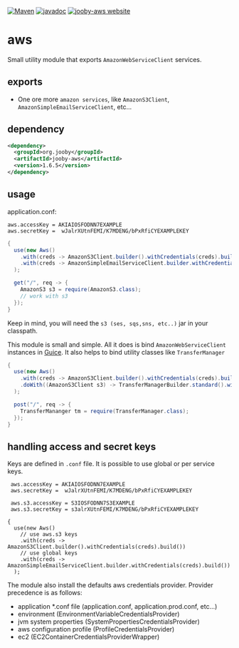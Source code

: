 [![Maven](https://img.shields.io/maven-metadata/v/http/central.maven.org/maven2/org/jooby/jooby-aws/maven-metadata.xml.svg)](http://mvnrepository.com/artifact/org.jooby/jooby-aws/1.6.5)
[![javadoc](https://javadoc.io/badge/org.jooby/jooby-aws.svg)](https://javadoc.io/doc/org.jooby/jooby-aws/1.6.5)
[![jooby-aws website](https://img.shields.io/badge/jooby-aws-brightgreen.svg)](http://jooby.org/doc/aws)
# aws

Small utility module that exports ```AmazonWebServiceClient``` services.

## exports

* One ore more ```amazon services```, like ```AmazonS3Client```, ```AmazonSimpleEmailServiceClient```, etc...

## dependency

```xml
<dependency>
  <groupId>org.jooby</groupId>
  <artifactId>jooby-aws</artifactId>
  <version>1.6.5</version>
</dependency>
```

## usage

application.conf:

```properties
aws.accessKey = AKIAIOSFODNN7EXAMPLE
aws.secretKey =  wJalrXUtnFEMI/K7MDENG/bPxRfiCYEXAMPLEKEY
```

```java
{
  use(new Aws()
    .with(creds -> AmazonS3Client.builder().withCredentials(creds).build())
    .with(creds -> AmazonSimpleEmailServiceClient.builder.withCredentials(creds).build())
  );

  get("/", req -> {
    AmazonS3 s3 = require(AmazonS3.class);
    // work with s3
  });
}
```

Keep in mind, you will need the ```s3 (ses, sqs,sns, etc..)``` jar in your classpath.

This module is small and simple. All it does is bind ```AmazonWebServiceClient``` instances in
[Guice](https://github.com/google/guice). It also helps to bind utility classes like ```TransferManager```

```java
{
  use(new Aws()
    .with(creds -> AmazonS3Client.builder().withCredentials(creds).build())
    .doWith((AmazonS3Client s3) -> TransferManagerBuilder.standard().withS3Client(s3).build())
  );

  post("/", req -> {
    TransferMananger tm = require(TransferManager.class);
  });
}
```

## handling access and secret keys

Keys are defined in ```.conf``` file. It is possible to use global or per service keys.

```properties
 aws.accessKey = AKIAIOSFODNN7EXAMPLE
 aws.secretKey =  wJalrXUtnFEMI/K7MDENG/bPxRfiCYEXAMPLEKEY

 aws.s3.accessKey = S3IOSFODNN7S3EXAMPLE
 aws.s3.secretKey = s3alrXUtnFEMI/K7MDENG/bPxRfiCYEXAMPLEKEY
```

```
{
  use(new Aws()
    // use aws.s3 keys
    .with(creds -> AmazonS3Client.builder().withCredentials(creds).build())
    // use global keys
    .with(creds -> AmazonSimpleEmailServiceClient.builder.withCredentials(creds).build())
  );
```

The module also install the defaults aws credentials provider. Provider precedence is as follows:

- application *.conf file (application.conf, application.prod.conf, etc...)
- environment (EnvironmentVariableCredentialsProvider)
- jvm system properties (SystemPropertiesCredentialsProvider)
- aws configuration profile (ProfileCredentialsProvider)
- ec2 (EC2ContainerCredentialsProviderWrapper)
